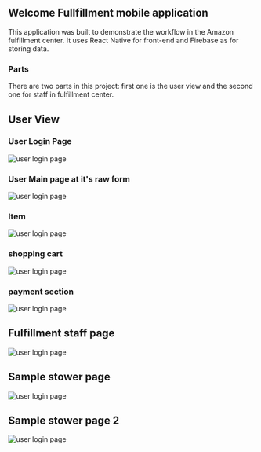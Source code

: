 ## Welcome Fullfillment mobile application

This application was built to demonstrate the workflow in the Amazon fulfillment center. It uses React Native for front-end and Firebase as for storing data.


### Parts 

There are two parts in this project: first one is the user view and the second one for staff in fulfillment center.


## User View

### User Login Page

![user login page](https://github.com/kavianhabib/fullfillment_mobile_application/blob/main/sample%20images/Screenshot_20210923-231827.png)

### User Main page at it's raw form

![user login page](https://github.com/kavianhabib/fullfillment_mobile_application/blob/main/sample%20images/Screenshot_20210923-231842.png)

### Item
![user login page](https://github.com/kavianhabib/fullfillment_mobile_application/blob/main/sample%20images/Screenshot_20210923-231855.png)

### shopping cart
![user login page](https://github.com/kavianhabib/fullfillment_mobile_application/blob/main/sample%20images/Screenshot_20210923-231911.png)

### payment section
![user login page](https://github.com/kavianhabib/fullfillment_mobile_application/blob/main/sample%20images/Screenshot_20210923-231915.png)

## Fulfillment staff page
![user login page](https://github.com/kavianhabib/fullfillment_mobile_application/blob/main/sample%20images/Screenshot_20210923-224732.png)

## Sample stower page
![user login page](https://github.com/kavianhabib/fullfillment_mobile_application/blob/main/sample%20images/Screenshot_20210923-230959.png)

## Sample stower page 2
![user login page](https://github.com/kavianhabib/fullfillment_mobile_application/blob/main/sample%20images/Screenshot_20210923-231103.png)

